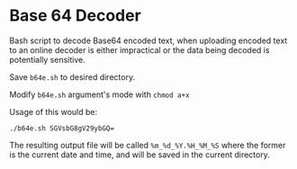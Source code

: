 # Base 64 Decoder 
Bash script to decode Base64 encoded text, when uploading encoded text to an online decoder is either impractical or the data being decoded is potentially sensitive.

Save `b64e.sh` to desired directory.

Modify `b64e.sh` argument's mode with `chmod a+x`

Usage of this would be:

`./b64e.sh SGVsbG8gV29ybGQ=` 

The resulting output file will be called `%m_%d_%Y.%H_%M_%S` where the former is the current date and time, and will be saved in the current directory.
